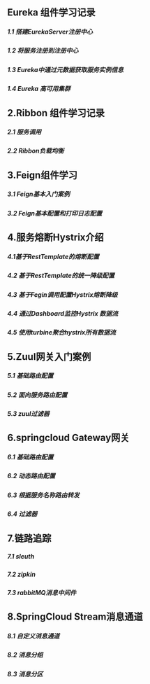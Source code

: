 ## Eureka 组件学习记录
##### 1.1 搭建EurekaServer注册中心
##### 1.2 将服务注册到注册中心
##### 1.3 Eureka中通过元数据获取服务实例信息
##### 1.4 Eureka 高可用集群
## 2.Ribbon 组件学习记录
##### 2.1 服务调用
##### 2.2 Ribbon负载均衡
## 3.Feign组件学习
##### 3.1 Feign基本入门案例
##### 3.2 Feign基本配置和打印日志配置
## 4.服务熔断Hystrix介绍
##### 4.1基于RestTemplate的熔断配置
##### 4.2 基于RestTemplate的统一降级配置
##### 4.3 基于Fegin调用配置Hystrix熔断降级
##### 4.4 通过Dashboard监控Hystrix 数据流
##### 4.5 使用turbine聚合hystrix所有数据流
## 5.Zuul网关入门案例
##### 5.1 基础路由配置
##### 5.2 面向服务路由配置
##### 5.3 zuul过滤器
## 6.springcloud Gateway网关
##### 6.1 基础路由配置
##### 6.2 动态路由配置
##### 6.3 根据服务名称路由转发
##### 6.4 过滤器
## 7.链路追踪
##### 7.1 sleuth
##### 7.2 zipkin
##### 7.3 rabbitMQ消息中间件
## 8.SpringCloud Stream消息通道
##### 8.1 自定义消息通道
##### 8.2 消息分组
##### 8.3 消息分区
